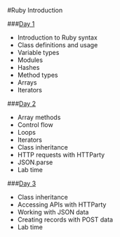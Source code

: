 #Ruby Introduction

###[Day 1](day_1/)
- Introduction to Ruby syntax
- Class definitions and usage
- Variable types
- Modules
- Hashes
- Method types
- Arrays
- Iterators

###[Day 2](day_2/)
- Array methods
- Control flow
- Loops
- Iterators
- Class inheritance
- HTTP requests with HTTParty
- JSON.parse
- Lab time

###[Day 3](day_3/)
- Class inheritance
- Accessing APIs with HTTParty
- Working with JSON data
- Creating records with POST data
- Lab time